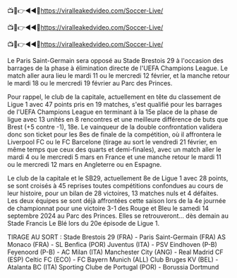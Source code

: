 📺📱👉◄◄🔴https://viralleakedvideo.com/Soccer-Live/

📺📱👉◄◄🔴https://viralleakedvideo.com/Soccer-Live/

📺📱👉◄◄🔴https://viralleakedvideo.com/Soccer-Live/

Le Paris Saint-Germain sera opposé au Stade Brestois 29 à l'occasion des barrages de la phase à élimination directe de l'UEFA Champions League. Le match aller aura lieu le mardi 11 ou le mercredi 12 février, et la manche retour le mardi 18 ou le mercredi 19 février au Parc des Princes.

Pour rappel, le club de la capitale, actuellement en tête du classement de Ligue 1 avec 47 points pris en 19 matches, s'est qualifié pour les barrages de l'UEFA Champions League en terminant à la 15e place de la phase de ligue avec 13 unités en 8 rencontres et une meilleure différence de buts que Brest (+5 contre -1), 18e. Le vainqueur de la double confrontation validera donc son ticket pour les 8es de finale de la compétition, où il affrontera le Liverpool FC ou le FC Barcelone (tirage au sort le vendredi 21 février, en même temps que ceux des quarts et demi-finales), avec un match aller le mardi 4 ou le mercredi 5 mars en France et une manche retour le mardi 11 ou le mercredi 12 mars en Angleterre ou en Espagne.

Le club de la capitale et le SB29, actuellement 8e de Ligue 1 avec 28 points, se sont croisés à 45 reprises toutes compétitions confondues au cours de leur histoire, pour un bilan de 28 victoires, 13 matches nuls et 4 défaites. Les deux équipes se sont déjà affrontées cette saison lors de la 4e journée de championnat pour une victoire 3-1 des Rouge et Bleu le samedi 14 septembre 2024 au Parc des Princes. Elles se retrouveront... dès demain au Stade Francis Le Blé lors du 20e épisode de Ligue 1.

TIRAGE AU SORT :
Stade Brestois 29 (FRA) - Paris Saint-Germain (FRA)
AS Monaco (FRA) - SL Benfica (POR)
Juventus (ITA) - PSV Eindhoven (P-B)
Feyenoord (P-B) - AC Milan (ITA)
Manchester City (ANG) - Real Madrid CF (ESP)
Celtic FC (ECO) - FC Bayern Munich (ALL)
Club Bruges KV (BEL) - Atalanta BC (ITA)
Sporting Clube de Portugal (POR) - Borussia Dortmund 

 

